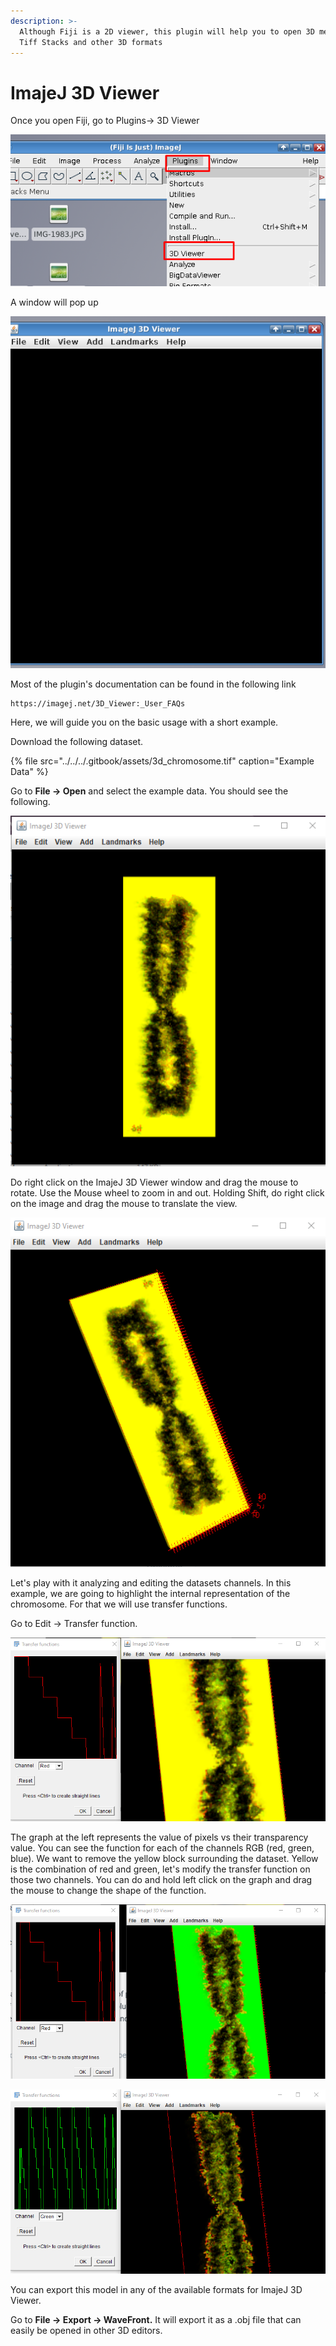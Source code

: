 ```yaml
---
description: >-
  Although Fiji is a 2D viewer, this plugin will help you to open 3D meshes,
  Tiff Stacks and other 3D formats
---
```


# ImajeJ 3D Viewer

Once you open Fiji, go to Plugins-&gt; 3D Viewer

![](../../../.gitbook/assets/image%20%284%29.png)

A window will pop up

 

![](../../../.gitbook/assets/image%20%2812%29.png)

Most of the plugin's documentation can be found in the following link

```text
https://imagej.net/3D_Viewer:_User_FAQs
```

Here, we will guide you on the basic usage with a short example.

Download the following dataset.

{% file src="../../../.gitbook/assets/3d\_chromosome.tif" caption="Example Data" %}

Go to **File -&gt; Open**  and select the example data. You should see the following.

![](../../../.gitbook/assets/image%20%2813%29.png)

Do right click  on the ImajeJ 3D Viewer window and drag the mouse to rotate. Use the Mouse wheel to zoom in and out. Holding Shift, do right click on the image and drag the mouse to translate the view.

![](../../../.gitbook/assets/image%20%2822%29.png)

Let's play with it analyzing and editing the datasets channels. In this example, we are going to highlight the internal representation of the chromosome. For that we will use transfer functions.

Go to Edit -&gt;  Transfer function.

![](../../../.gitbook/assets/image%20%2814%29.png)

The graph at the left represents the value of pixels vs their transparency value. You can see the function for each of the channels RGB \(red, green, blue\). We want to remove the yellow block surrounding the dataset. Yellow is the combination of red and green, let's modify the transfer function on those two channels. You can do and hold left click on the graph and drag the mouse to change the shape of the function.

![](../../../.gitbook/assets/image%20%2826%29.png)

![](../../../.gitbook/assets/image%20%2811%29.png)

You can export this model in any of the available formats for ImajeJ 3D Viewer.

Go to **File -&gt; Export -&gt; WaveFront.**   It will export it as a .obj file that can easily be opened in other 3D editors.





